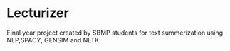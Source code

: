 # Lecturizer
Final year project created by SBMP students for text summerization using NLP,SPACY, GENSIM and NLTK
